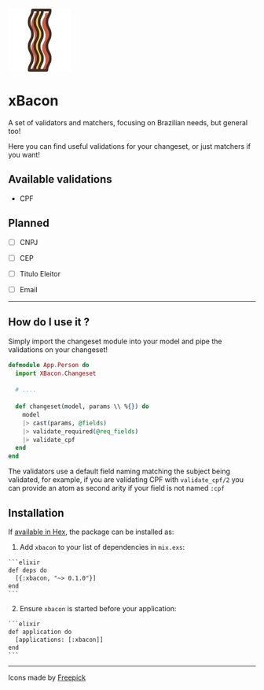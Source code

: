 ![bacon](https://github.com/joaoevangelista/xbacon/blob/master/art/bacon.png)
# xBacon



A set of validators and matchers, focusing on Brazilian needs, but general too!

Here you can find useful validations for your changeset, or just matchers if you want!

Available validations
---

 - CPF

Planned
---

 - [ ] CNPJ
 - [ ] CEP
 - [ ] Titulo Eleitor
 - [ ] Email


---------------

How do I use it ?
-----

Simply import the changeset module into your model
and pipe the validations on your changeset!


```elixir
defmodule App.Person do
  import XBacon.Changeset

  # ....

  def changeset(model, params \\ %{}) do
    model
    |> cast(params, @fields)
    |> validate_required(@req_fields)
    |> validate_cpf
  end
end
```

The validators use a default field naming matching the subject being validated,
for example, if you are validating CPF with `validate_cpf/2` you can provide an
atom as second arity if your field is not named `:cpf`

## Installation

If [available in Hex](https://hex.pm/docs/publish), the package can be installed as:

  1. Add `xbacon` to your list of dependencies in `mix.exs`:

    ```elixir
    def deps do
      [{:xbacon, "~> 0.1.0"}]
    end
    ```

  2. Ensure `xbacon` is started before your application:

    ```elixir
    def application do
      [applications: [:xbacon]]
    end
    ```


-----

Icons made by [Freepick](http://www.freepik.com)
